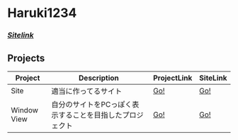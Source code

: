 # Haruki1234 
### [*Sitelink*](https://haruki1234.github.io) 

## Projects 

| Project | Description | ProjectLink | SiteLink |
| -- | -- | -- | -- |
| Site | 適当に作ってるサイト | [Go!](https://github.com/haruki1234/mainsite) | [Go!](https://haruki1234.github.io/mainsite/) |
| Window View | 自分のサイトをPCっぽく表示することを目指したプロジェクト | [Go!](https://github.com/haruki1234/window) | [Go!](https://haruki1234.github.io/window/) |
